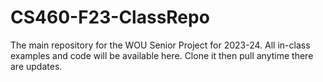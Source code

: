 # CS460-F23-ClassRepo
The main repository for the WOU Senior Project for 2023-24.  All in-class examples and code will be available here.  Clone it then pull anytime there are updates.
